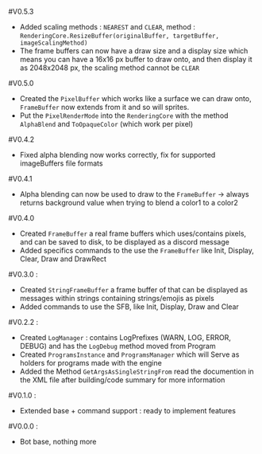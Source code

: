 #V0.5.3
- Added scaling methods : `NEAREST` and `CLEAR`, method : `RenderingCore.ResizeBuffer(originalBuffer, targetBuffer, imageScalingMethod)`
- The frame buffers can now have a draw size and a display size which means you can have a 16x16 px buffer to draw onto, and then display it as 2048x2048 px, the scaling method cannot be `CLEAR`

#V0.5.0
- Created the `PixelBuffer` which works like a surface we can draw onto, `FrameBuffer` now extends from it and so will sprites.
- Put the `PixelRenderMode` into the `RenderingCore` with the method `AlphaBlend` and `ToOpaqueColor` (which work per pixel)

#V0.4.2
- Fixed alpha blending now works correctly, fix for supported imageBuffers file formats

#V0.4.1
- Alpha blending can now be used to draw to the `FrameBuffer` -> always returns background value when trying to blend a color1 to a color2

#V0.4.0
- Created `FrameBuffer` a real frame buffers which uses/contains pixels, and can be saved to disk, to be displayed as a discord message
- Added specifics commands to the use the `FrameBuffer` like Init, Display, Clear, Draw and DrawRect

#V0.3.0 :
- Created `StringFrameBuffer` a frame buffer of that can be displayed as messages within strings containing strings/emojis as pixels
- Added commands to use the SFB, like Init, Display, Draw and Clear

#V0.2.2 :
- Created `LogManager` : contains LogPrefixes (WARN, LOG, ERROR, DEBUG) and has the `LogDebug` method moved from Program
- Created `ProgramsInstance` and `ProgramsManager` which will Serve as holders for programs made with the engine
- Added the Method `GetArgsAsSingleStringFrom` read the documention in the XML file after building/code summary for more information

#V0.1.0 :
- Extended base + command support : ready to implement features

#V0.0.0 :
- Bot base, nothing more
